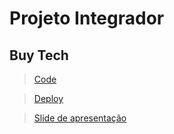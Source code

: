 # Projeto Integrador

## Buy Tech

> [Code](https://github.com/davidsousadev/buy-tech) 

> [Deploy](https://buy-tech.vercel.app/)

> [Slide de apresentação](/terceiro-periodo/pi/slide-apresentacao-buy-tech.pdf)